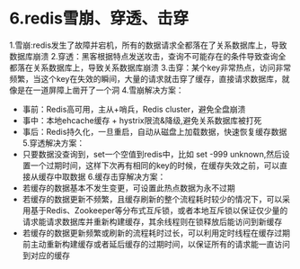 # 6.redis雪崩、穿透、击穿

1.雪崩:redis发生了故障并宕机，所有的数据请求全都落在了关系数据库上，导致数据库崩溃
2.穿透：黑客根据特点发送攻击，查询不可能存在的条件导致查询全都落在关系数据库上，导致关系数据库崩溃
3.击穿：某个key非常热点，访问非常频繁，当这个key在失效的瞬间，大量的请求就击穿了缓存，直接请求数据库，就像是在一道屏障上凿开了一个洞
4.雪崩解决方案：
 - 事前：Redis高可用，主从+哨兵，Redis cluster，避免全盘崩溃
 - 事中：本地ehcache缓存 + hystrix限流&降级,避免关系数据库被打死
 - 事后：Redis持久化，一旦重启，自动从磁盘上加载数据，快速恢复缓存数据
5.穿透解决方案：
 - 只要数据没查询到，set一个空值到redis中，比如 set -999 unknown,然后设置一个过期时间，这样下次再有相同的key的时候，在缓存失效之前，可以直接从缓存中取数据
6.缓存击穿解决方案：
 - 若缓存的数据基本不发生变更，可设置此热点数据为永不过期
 - 若缓存的数据更新不频繁，且缓存刷新的整个流程耗时较少的情况下，可以采用基于Redis、Zookeeper等分布式互斥锁，或者本地互斥锁以保证仅少量的请求能请求数据库并重新构建缓存，其余线程则在锁释放后能访问到新缓存
 - 若缓存的数据更新频繁或刷新的流程耗时过长，可以利用定时线程在缓存过期前主动重新构建缓存或者延后缓存的过期时间，以保证所有的请求能一直访问到对应的缓存
 